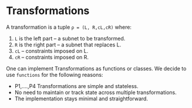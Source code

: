 # Transformations

A transformation is a tuple `ρ = (L, R,cL,cR)` where:

1. `L` is the left part – a subnet to be transformed. 
2. `R` is the right part – a subnet that replaces L. 
3. `cL` – constraints imposed on L.
4. `cR` – constraints imposed on R.

One can implement Transformations as functions or classes. We decide to use `functions` for the following reasons:

- P1,....,P4 Transformations are simple and stateless.
- No need to maintain or track state across multiple transformations.
- The implementation stays minimal and straightforward.